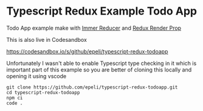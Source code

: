 # Typescript Redux Example Todo App

Todo App example make with [Immer
Reducer](https://github.com/epeli/immer-reducer) and [Redux Render
Prop](https://github.com/epeli/redux-render-prop)

This is also live in Codesandbox

https://codesandbox.io/s/github/epeli/typescript-redux-todoapp

Unfortunately I wasn't able to enable Typescript type checking in it which is
important part of this example so you are better of cloning this locally and
opening it using vscode

    git clone https://github.com/epeli/typescript-redux-todoapp.git
    cd typescript-redux-todoapp
    npm ci
    code .
